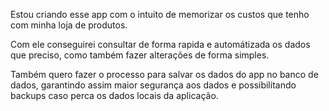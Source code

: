 Estou criando esse app com o intuito de memorizar os custos que tenho com minha loja de produtos.

Com ele conseguirei consultar de forma rapida e automátizada os dados que preciso, como também fazer alterações de forma simples.

Também quero fazer o processo para salvar os dados do app no banco de dados, garantindo assim maior segurança aos dados e possibilitando backups caso perca os dados locais da aplicação.
